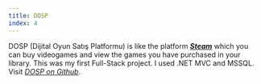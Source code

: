 ```yaml
---
title: DOSP
index: 4
---
```


DOSP (Dijital Oyun Satış Platformu) is like the platform [**_Steam_**](https://store.steampowered.com/ 'Official Steam Website') which you can buy videogames and view the games you have purchased in your library. This was my first Full-Stack project. I used .NET MVC and MSSQL. Visit [_DOSP on Github_](https://github.com/anilkarasah/DOSP).
